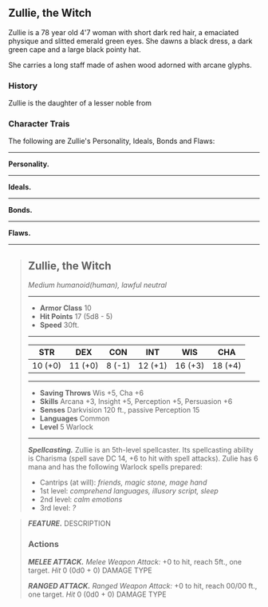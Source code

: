 ## Zullie, the Witch 
Zullie is a 78 year old 4'7 woman with short dark red hair, a emaciated physique and slitted emerald green eyes. She dawns a black dress, a dark green cape and a large black pointy hat.

She carries a long staff made of ashen wood adorned with arcane glyphs.


### History
Zullie is the daughter of a lesser noble from 


### Character Trais
The following are Zullie's Personality, Ideals, Bonds and Flaws:
___
**Personality.**

___
**Ideals.**

___
**Bonds.**

___
**Flaws.**



___
> ## Zullie, the Witch 
>*Medium humanoid(human), lawful neutral*
> ___
> - **Armor Class** 10
> - **Hit Points** 17 (5d8 - 5)
> - **Speed** 30ft.
>___
>|   STR   |   DEX   |   CON   |   INT   |   WIS   |   CHA   |
>|:-------:|:-------:|:-------:|:-------:|:-------:|:-------:|
>| 10 (+0) | 11 (+0) |  8 (-1) | 12 (+1) | 16 (+3) | 18 (+4) |
>___
> - **Saving Throws** Wis +5, Cha +6
> - **Skills** Arcana +3, Insight +5, Perception +5, Persuasion +6
> - **Senses** Darkvision 120 ft., passive Perception 15
> - **Languages** Common
> - **Level** 5 Warlock
> ___
> ***Spellcasting.*** Zullie is an 5th-level spellcaster. Its spellcasting ability is Charisma (spell save DC 14, +6 to hit with spell attacks). Zulie has 6 mana and has the following Warlock spells prepared:
> - Cantrips (at will): *friends, magic stone, mage hand*
> - 1st level: *comprehend languages, illusory script, sleep*
> - 2nd level: *calm emotions*
> - 3rd level: *?*

>
> ***FEATURE.*** DESCRIPTION
>
> ### Actions
> ***MELEE ATTACK.*** *Melee Weapon Attack:* +0 to hit, reach 5ft., one target. *Hit* 0 (0d0 + 0) DAMAGE TYPE 
>
> ***RANGED ATTACK.*** *Ranged Weapon Attack:* +0 to hit, reach 00/00 ft., one target. *Hit* 0 (0d0 + 0) DAMAGE TYPE 
